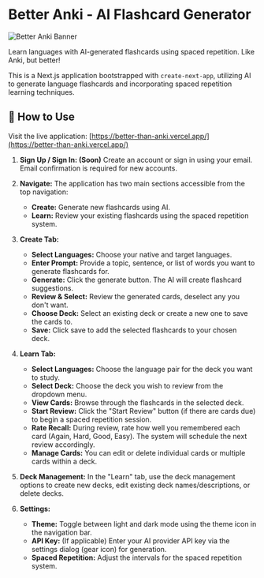 # Better Anki - AI Flashcard Generator

![Better Anki Banner](public/banner.png) <!-- Optional: Add a banner image to public/banner.png -->

Learn languages with AI-generated flashcards using spaced repetition. Like Anki, but better!

This is a Next.js application bootstrapped with `create-next-app`, utilizing AI to generate language flashcards and incorporating spaced repetition learning techniques.

## 📖 How to Use

Visit the live application: [https://better-than-anki.vercel.app/](https://better-than-anki.vercel.app/)

1.  **Sign Up / Sign In: (Soon)** Create an account or sign in using your email. Email confirmation is required for new accounts.

2.  **Navigate:** The application has two main sections accessible from the top navigation:
    *   **Create:** Generate new flashcards using AI.
    *   **Learn:** Review your existing flashcards using the spaced repetition system.

3.  **Create Tab:**
    *   **Select Languages:** Choose your native and target languages.
    *   **Enter Prompt:** Provide a topic, sentence, or list of words you want to generate flashcards for.
    *   **Generate:** Click the generate button. The AI will create flashcard suggestions.
    *   **Review & Select:** Review the generated cards, deselect any you don't want.
    *   **Choose Deck:** Select an existing deck or create a new one to save the cards to.
    *   **Save:** Click save to add the selected flashcards to your chosen deck.

4.  **Learn Tab:**
    *   **Select Languages:** Choose the language pair for the deck you want to study.
    *   **Select Deck:** Choose the deck you wish to review from the dropdown menu.
    *   **View Cards:** Browse through the flashcards in the selected deck.
    *   **Start Review:** Click the "Start Review" button (if there are cards due) to begin a spaced repetition session.
    *   **Rate Recall:** During review, rate how well you remembered each card (Again, Hard, Good, Easy). The system will schedule the next review accordingly.
    *   **Manage Cards:** You can edit or delete individual cards or multiple cards within a deck.

5.  **Deck Management:** In the "Learn" tab, use the deck management options to create new decks, edit existing deck names/descriptions, or delete decks.

6.  **Settings:**
    *   **Theme:** Toggle between light and dark mode using the theme icon in the navigation bar.
    *   **API Key:** (If applicable) Enter your AI provider API key via the settings dialog (gear icon) for generation.
    *   **Spaced Repetition:** Adjust the intervals for the spaced repetition system. 